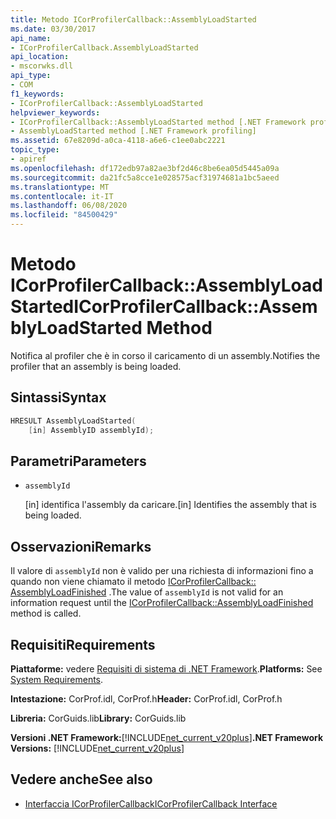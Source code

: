```yaml
---
title: Metodo ICorProfilerCallback::AssemblyLoadStarted
ms.date: 03/30/2017
api_name:
- ICorProfilerCallback.AssemblyLoadStarted
api_location:
- mscorwks.dll
api_type:
- COM
f1_keywords:
- ICorProfilerCallback::AssemblyLoadStarted
helpviewer_keywords:
- ICorProfilerCallback::AssemblyLoadStarted method [.NET Framework profiling]
- AssemblyLoadStarted method [.NET Framework profiling]
ms.assetid: 67e8209d-a0ca-4118-a6e6-c1ee0abc2221
topic_type:
- apiref
ms.openlocfilehash: df172edb97a82ae3bf2d46c8be6ea05d5445a09a
ms.sourcegitcommit: da21fc5a8cce1e028575acf31974681a1bc5aeed
ms.translationtype: MT
ms.contentlocale: it-IT
ms.lasthandoff: 06/08/2020
ms.locfileid: "84500429"
---
```

# <a name="icorprofilercallbackassemblyloadstarted-method"></a><span data-ttu-id="259e5-102">Metodo ICorProfilerCallback::AssemblyLoadStarted</span><span class="sxs-lookup"><span data-stu-id="259e5-102">ICorProfilerCallback::AssemblyLoadStarted Method</span></span>
<span data-ttu-id="259e5-103">Notifica al profiler che è in corso il caricamento di un assembly.</span><span class="sxs-lookup"><span data-stu-id="259e5-103">Notifies the profiler that an assembly is being loaded.</span></span>  
  
## <a name="syntax"></a><span data-ttu-id="259e5-104">Sintassi</span><span class="sxs-lookup"><span data-stu-id="259e5-104">Syntax</span></span>  
  
```cpp  
HRESULT AssemblyLoadStarted(  
    [in] AssemblyID assemblyId);  
```  
  
## <a name="parameters"></a><span data-ttu-id="259e5-105">Parametri</span><span class="sxs-lookup"><span data-stu-id="259e5-105">Parameters</span></span>

- `assemblyId`

  <span data-ttu-id="259e5-106">\[in] identifica l'assembly da caricare.</span><span class="sxs-lookup"><span data-stu-id="259e5-106">\[in] Identifies the assembly that is being loaded.</span></span>

## <a name="remarks"></a><span data-ttu-id="259e5-107">Osservazioni</span><span class="sxs-lookup"><span data-stu-id="259e5-107">Remarks</span></span>  
 <span data-ttu-id="259e5-108">Il valore di `assemblyId` non è valido per una richiesta di informazioni fino a quando non viene chiamato il metodo [ICorProfilerCallback:: AssemblyLoadFinished](icorprofilercallback-assemblyloadfinished-method.md) .</span><span class="sxs-lookup"><span data-stu-id="259e5-108">The value of `assemblyId` is not valid for an information request until the [ICorProfilerCallback::AssemblyLoadFinished](icorprofilercallback-assemblyloadfinished-method.md) method is called.</span></span>  
  
## <a name="requirements"></a><span data-ttu-id="259e5-109">Requisiti</span><span class="sxs-lookup"><span data-stu-id="259e5-109">Requirements</span></span>  
 <span data-ttu-id="259e5-110">**Piattaforme:** vedere [Requisiti di sistema di .NET Framework](../../get-started/system-requirements.md).</span><span class="sxs-lookup"><span data-stu-id="259e5-110">**Platforms:** See [System Requirements](../../get-started/system-requirements.md).</span></span>  
  
 <span data-ttu-id="259e5-111">**Intestazione:** CorProf.idl, CorProf.h</span><span class="sxs-lookup"><span data-stu-id="259e5-111">**Header:** CorProf.idl, CorProf.h</span></span>  
  
 <span data-ttu-id="259e5-112">**Libreria:** CorGuids.lib</span><span class="sxs-lookup"><span data-stu-id="259e5-112">**Library:** CorGuids.lib</span></span>  
  
 <span data-ttu-id="259e5-113">**Versioni .NET Framework:**[!INCLUDE[net_current_v20plus](../../../../includes/net-current-v20plus-md.md)]</span><span class="sxs-lookup"><span data-stu-id="259e5-113">**.NET Framework Versions:** [!INCLUDE[net_current_v20plus](../../../../includes/net-current-v20plus-md.md)]</span></span>  
  
## <a name="see-also"></a><span data-ttu-id="259e5-114">Vedere anche</span><span class="sxs-lookup"><span data-stu-id="259e5-114">See also</span></span>

- [<span data-ttu-id="259e5-115">Interfaccia ICorProfilerCallback</span><span class="sxs-lookup"><span data-stu-id="259e5-115">ICorProfilerCallback Interface</span></span>](icorprofilercallback-interface.md)
